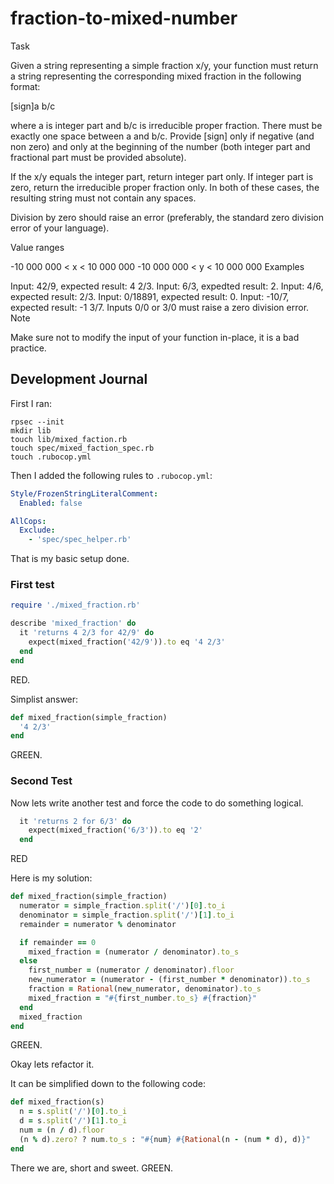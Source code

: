 # fraction-to-mixed-number

Task

Given a string representing a simple fraction x/y, your function must return a string representing the corresponding mixed fraction in the following format:

[sign]a b/c

where a is integer part and b/c is irreducible proper fraction. There must be exactly one space between a and b/c. Provide [sign] only if negative (and non zero) and only at the beginning of the number (both integer part and fractional part must be provided absolute).

If the x/y equals the integer part, return integer part only. If integer part is zero, return the irreducible proper fraction only. In both of these cases, the resulting string must not contain any spaces.

Division by zero should raise an error (preferably, the standard zero division error of your language).

Value ranges

-10 000 000 < x < 10 000 000
-10 000 000 < y < 10 000 000
Examples

Input: 42/9, expected result: 4 2/3.
Input: 6/3, expedted result: 2.
Input: 4/6, expected result: 2/3.
Input: 0/18891, expected result: 0.
Input: -10/7, expected result: -1 3/7.
Inputs 0/0 or 3/0 must raise a zero division error.
Note

Make sure not to modify the input of your function in-place, it is a bad practice.


## Development Journal

First I ran:
```
rpsec --init
mkdir lib
touch lib/mixed_faction.rb
touch spec/mixed_faction_spec.rb
touch .rubocop.yml
```

Then I added the following rules to ```.rubocop.yml```:
```yml
Style/FrozenStringLiteralComment:
  Enabled: false

AllCops:
  Exclude:
    - 'spec/spec_helper.rb'
```

That is my basic setup done.

### First test

```ruby
require './mixed_fraction.rb'

describe 'mixed_fraction' do
  it 'returns 4 2/3 for 42/9' do
    expect(mixed_fraction('42/9')).to eq '4 2/3'
  end
end
```

RED.

Simplist answer:

```ruby
def mixed_fraction(simple_fraction)
  '4 2/3'
end
```

GREEN.

### Second Test

Now lets write another test and force the code to do something logical.

```ruby
  it 'returns 2 for 6/3' do
    expect(mixed_fraction('6/3')).to eq '2'
  end
```

RED

Here is my solution:

```ruby
def mixed_fraction(simple_fraction)
  numerator = simple_fraction.split('/')[0].to_i
  denominator = simple_fraction.split('/')[1].to_i
  remainder = numerator % denominator

  if remainder == 0
    mixed_fraction = (numerator / denominator).to_s
  else 
    first_number = (numerator / denominator).floor
    new_numerator = (numerator - (first_number * denominator)).to_s
    fraction = Rational(new_numerator, denominator).to_s
    mixed_fraction = "#{first_number.to_s} #{fraction}"
  end
  mixed_fraction
end
```

GREEN.

Okay lets refactor it.

It can be simplified down to the following code:

```ruby
def mixed_fraction(s)
  n = s.split('/')[0].to_i
  d = s.split('/')[1].to_i
  num = (n / d).floor
  (n % d).zero? ? num.to_s : "#{num} #{Rational(n - (num * d), d)}"
end
```

There we are, short and sweet. GREEN.
